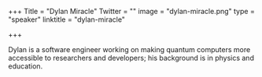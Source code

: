 +++
Title = "Dylan Miracle"
Twitter = ""
image = "dylan-miracle.png"
type = "speaker"
linktitle = "dylan-miracle"

+++

Dylan is a software engineer working on making quantum computers more accessible to researchers and developers; his background is in physics and education.
